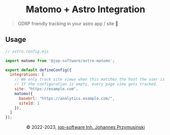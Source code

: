 <div align=center>
    <h1>Matomo + Astro Integration</h1>
</div>

> GDRP friendly tracking in your astro app / site 🚀

## Usage

```js
// astro.config.mjs

import matomo from '@jop-software/astro-matomo';

export default defineConfig({
  integrations: [
    // We only track site views when this matches the host the user is on.
    // If the configuration is empty, every page view gets tracked.
    site: "https://example.com",
    matomo({
      baseUrl: "https://analytics.example.com/",
      siteId: 1
    }),
  ]
});
```

<div align=center>&copy 2022-2023, <a href="https://jop-software.de">jop-software Inh. Johannes Przymusinski</a></div>
